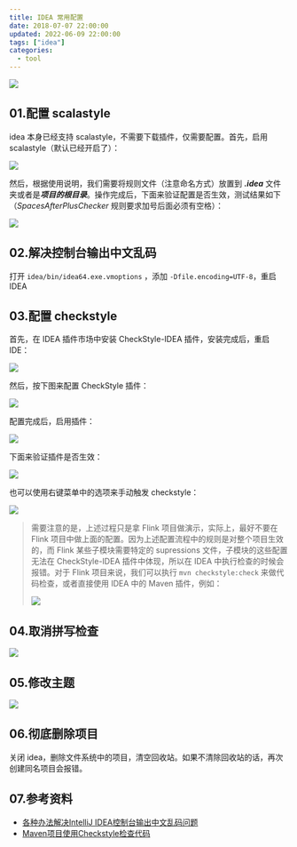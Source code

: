 ```yaml
---
title: IDEA 常用配置
date: 2018-07-07 22:00:00
updated: 2022-06-09 22:00:00
tags: ["idea"]
categories:
  - tool
---
```


![](https://raw.githubusercontent.com/zhoulii/figure-bed/main/fig/panda-banner-1.png)

<!-- more -->

## 01.配置 scalastyle

idea 本身已经支持 scalastyle，不需要下载插件，仅需要配置。首先，启用 scalastyle（默认已经开启了）：

![](https://raw.githubusercontent.com/zhoulii/figure-bed/main/fig/idea-config-scalastyle.png)

然后，根据使用说明，我们需要将规则文件（注意命名方式）放置到 ***.idea*** 文件夹或者是***项目的根目录***。操作完成后，下面来验证配置是否生效，测试结果如下（*SpacesAfterPlusChecker* 规则要求加号后面必须有空格）：

![](https://raw.githubusercontent.com/zhoulii/figure-bed/main/fig/scalastyle-test.png)

## 02.解决控制台输出中文乱码

打开 `idea/bin/idea64.exe.vmoptions` ，添加 `-Dfile.encoding=UTF-8`，重启 IDEA

## 03.配置 checkstyle

首先，在 IDEA 插件市场中安装 CheckStyle-IDEA 插件，安装完成后，重启 IDE：

![](https://raw.githubusercontent.com/zhoulii/figure-bed/main/fig/idea-install-checkstyle-plugin.png)

然后，按下图来配置 CheckStyle 插件：

![](https://raw.githubusercontent.com/zhoulii/figure-bed/main/fig/idea-config-checkstyle-plugin-1.png)

配置完成后，启用插件：

![](https://raw.githubusercontent.com/zhoulii/figure-bed/main/fig/idea-config-checkstyle-plugin-2.png)

下面来验证插件是否生效：

![](https://raw.githubusercontent.com/zhoulii/figure-bed/main/fig/idea-config-checkstyle-plugin-3.png)

也可以使用右键菜单中的选项来手动触发 checkstyle：

![](https://raw.githubusercontent.com/zhoulii/figure-bed/main/fig/idea-config-checkstyle-plugin-4.png)

>需要注意的是，上述过程只是拿 Flink 项目做演示，实际上，最好不要在 Flink 项目中做上面的配置。因为上述配置流程中的规则是对整个项目生效的，而 Flink 某些子模块需要特定的 supressions 文件，子模块的这些配置无法在 CheckStyle-IDEA 插件中体现，所以在 IDEA 中执行检查的时候会报错。对于 Flink 项目来说，我们可以执行 `mvn checkstyle:check` 来做代码检查，或者直接使用 IDEA 中的 Maven 插件，例如：
>
>![](https://raw.githubusercontent.com/zhoulii/figure-bed/main/fig/idea-config-checkstyle-plugin-5.png)

## 04.取消拼写检查

![](https://raw.githubusercontent.com/zhoulii/figure-bed/main/fig/cancel_idea_spelling_check.png)

## 05.修改主题

![](https://raw.githubusercontent.com/zhoulii/figure-bed/main/fig/set_idea_theme.png)

## 06.彻底删除项目

关闭 idea，删除文件系统中的项目，清空回收站。如果不清除回收站的话，再次创建同名项目会报错。

## 07.参考资料

- [各种办法解决IntelliJ IDEA控制台输出中文乱码问题](https://blog.csdn.net/qq_41431457/article/details/102680716)
- [Maven项目使用Checkstyle检查代码](https://blog.csdn.net/aouoy/article/details/106916263)
